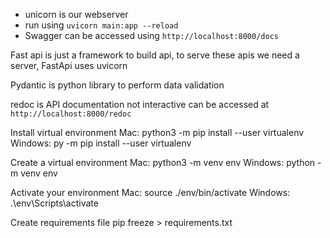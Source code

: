 - unicorn is our webserver
- run using `uvicorn main:app --reload`
- Swagger can be accessed using `http://localhost:8000/docs`

Fast api is just a framework to build api, to serve these apis we need a server, FastApi uses uvicorn

Pydantic is python library to perform data validation

redoc is API documentation not interactive can be accessed at `http://localhost:8000/redoc`


Install virtual environment
Mac: python3 -m pip install --user virtualenv
Windows: py -m pip install --user virtualenv


Create a virtual environment
Mac: python3 -m venv env
Windows: python -m venv env


Activate your environment
Mac: source ./env/bin/activate
Windows: .\env\Scripts\activate


Create requirements file pip freeze > requirements.txt